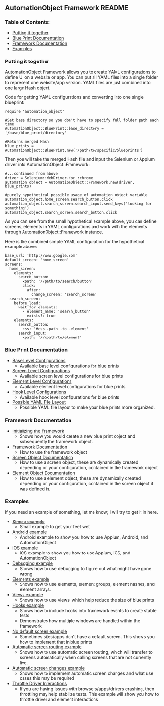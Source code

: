 AutomationObject Framework README
----

### Table of Contents:
*    [Putting it together](#putting-it-together)
*    [Blue Print Documentation](#blue-print-documentation)
*    [Framework Documentation](#framework-documentation)
*    [Examples](#examples)

### Putting it together

AutomationObject Framework allows you to create YAML configurations to define UI on a website or app.
You can put all YAML files into a single folder to represent one website/app version.  YAML files are just combined
into one large Hash object.

Code for getting YAML configurations and converting into one single blueprint:
```
require 'automation_object'

#Set base directory so you don't have to specify full folder path each time
AutomationObject::BluePrint::base_directory = '/base/blue_print/directory'

#Returns merged Hash
blue_prints = AutomationObject::BluePrint.new('/path/to/specific/blueprints')
```

Then you will take the merged Hash file and input the Selenium or Appium driver into AutomationObject::Framework:
```
#...continued from above
driver = Selenium::WebDriver.for :chrome
automation_object = AutomationObject::Framework.new(driver, blue_prints)

#purely hypothetical possible usage of automation_object variable
automation_object.home_screen.search_button.click
automation_object.search_screen.search_input.send_keys('looking for something')
automation_object.search_screen.search_button.click
```

As you can see from the small hypothetical example above, you can define screens, elements in YAML configurations and
work with the elements through AutomationObject::Framework instance.

Here is the combined simple YAML configuration for the hypothetical example above:
```
base_url: 'http://www.google.com'
default_screen: 'home_screen'
screens:
  home_screen:
    elements:
      search_button:
        xpath: '//path/to/search/button'
        click:
          after:
            change_screen: 'search_screen'
  search_screen:
    before_load:
      wait_for_elements:
        - element_name: 'search_button'
          exists?: true
    elements:
      search_button:
        css: '#css .path .to .element'
      search_input:
        xpath: '//xpath/to/element'
```


### Blue Print Documentation
- [Base Level Configurations](blue_prints/base_level_configurations.md)
  - Available base level configurations for blue prints
- [Screen Level Configurations](blue_prints/screen_level_configurations.md)
  - Available screen level configurations for blue prints
- [Element Level Configurations](blue_prints/element_level_keys.md)
  - Available element level configurations for blue prints
- [Hook Level Configurations](blue_prints/hook_level_configurations.md)
  - Available hook level configurations for blue prints
- [Possible YAML File Layout](blue_prints/possible_yaml_file_layout.md)
  - Possible YAML file layout to make your blue prints more organized.

### Framework Documentation

- [Initializing the Framework](framework/initializing_the_framework.md)
  - Shows how you would create a new blue print object and subsequently the framework object.
- [Framework Documentation](framework/framework.md)
  - How to use the framework object
- [Screen Object Documentation](framework/screen_object.md)
  - How to use a screen object, these are dynamically created depending on your configuration, contained in the framework
  object
- [Element Object Documentation](framework/element_object.md)
  - How to use a element object, these are dynamically created depending on your configuration, contained in the
  screen object it was defined in.

### Examples

If you need an example of something, let me know; I will try to get it in here.

- [Simple example](examples/simple)
  - Small example to get your feet wet
- [Android example](examples/android)
  - Android example to show you how to use Appium, Android, and AutomationObject
- [iOS example](examples/ios)
  - iOS example to show you how to use Appium, iOS, and AutomationObject
- [Debugging example](examples/debugging)
  - Shows how to use debugging to figure out what might have gone wrong
- [Elements example](examples/elements)
  - Shows how to use elements, element groups, element hashes, and element arrays.
- [Views example](examples/views)
  - Shows how to use views, which help reduce the size of blue prints
- [Hooks example](examples/hooks)
  - Shows how to include hooks into framework events to create stable tests
  - Demonstrates how multiple windows are handled within the framework
- [No default screen example](examples/no_default_screen)
  - Sometimes sites/apps don't have a default screen.  This shows you how to implement that in blue prints
- [Automatic screen routing example](examples/automatic_screen_routing)
  - Shows how to use automatic screen routing, which will transfer to screens automatically when calling screens that are not
  currently live.
- [Automatic screen changes example](examples/automatic_screen_changes)
  - Shows how to implement automatic screen changes and what use cases this may be required
- [Throttle Driver Interactions](examples/throttle_driver_interactions)
  - If you are having issues with browsers/apps/drivers crashing, then throttling may help stabilize tests.
  This example will show you how to throttle driver and element interactions